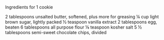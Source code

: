 Ingredients
for 1 cookie

2 tablespoons unsalted butter, softened, plus more for greasing
¼ cup light brown sugar, lightly packed
½ teaspoon vanilla extract
2 tablespoons egg, beaten
6 tablespoons all purpose flour
⅛ teaspoon kosher salt
5 ½ tablespoons semi-sweet chocolate chips, divided